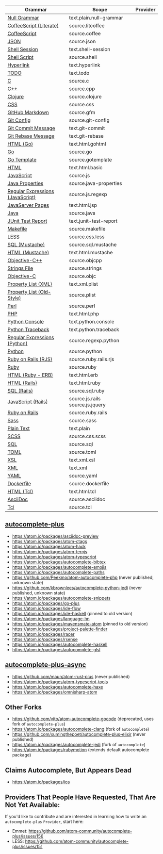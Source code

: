 Grammar | Scope | Provider
------- | ----- | --------
[Null Grammar](https://atom.io/packages/undefined) | text.plain.null-grammar | 
[CoffeeScript (Literate)](https://atom.io/packages/language-coffee-script) | source.litcoffee | 
[CoffeeScript](https://atom.io/packages/language-coffee-script) | source.coffee | 
[JSON](https://atom.io/packages/language-json) | source.json | 
[Shell Session](https://atom.io/packages/language-shellscript) | text.shell-session | 
[Shell Script](https://atom.io/packages/language-shellscript) | source.shell | 
[Hyperlink](https://atom.io/packages/language-hyperlink) | text.hyperlink | 
[TODO](https://atom.io/packages/language-todo) | text.todo | 
[C](https://atom.io/packages/language-c) | source.c | 
[C++](https://atom.io/packages/language-c) | source.cpp | 
[Clojure](https://atom.io/packages/language-clojure) | source.clojure | 
[CSS](https://atom.io/packages/language-css) | source.css | 
[GitHub Markdown](https://atom.io/packages/language-gfm) | source.gfm | 
[Git Config](https://atom.io/packages/language-git) | source.git-config | 
[Git Commit Message](https://atom.io/packages/language-git) | text.git-commit | 
[Git Rebase Message](https://atom.io/packages/language-git) | text.git-rebase | 
[HTML (Go)](https://atom.io/packages/language-go) | text.html.gohtml | 
[Go](https://atom.io/packages/language-go) | source.go | 
[Go Template](https://atom.io/packages/language-go) | source.gotemplate | 
[HTML](https://atom.io/packages/language-html) | text.html.basic | 
[JavaScript](https://atom.io/packages/language-javascript) | source.js | 
[Java Properties](https://atom.io/packages/language-java) | source.java-properties | 
[Regular Expressions (JavaScript)](https://atom.io/packages/language-javascript) | source.js.regexp | 
[JavaServer Pages](https://atom.io/packages/language-java) | text.html.jsp | 
[Java](https://atom.io/packages/language-java) | source.java | 
[JUnit Test Report](https://atom.io/packages/language-java) | text.junit-test-report | 
[Makefile](https://atom.io/packages/language-make) | source.makefile | 
[LESS](https://atom.io/packages/language-less) | source.css.less | 
[SQL (Mustache)](https://atom.io/packages/language-mustache) | source.sql.mustache | 
[HTML (Mustache)](https://atom.io/packages/language-mustache) | text.html.mustache | 
[Objective-C++](https://atom.io/packages/language-objective-c) | source.objcpp | 
[Strings File](https://atom.io/packages/language-objective-c) | source.strings | 
[Objective-C](https://atom.io/packages/language-objective-c) | source.objc | 
[Property List (XML)](https://atom.io/packages/language-property-list) | text.xml.plist | 
[Property List (Old-Style)](https://atom.io/packages/language-property-list) | source.plist | 
[Perl](https://atom.io/packages/language-perl) | source.perl | 
[PHP](https://atom.io/packages/language-php) | text.html.php | 
[Python Console](https://atom.io/packages/language-python) | text.python.console | 
[Python Traceback](https://atom.io/packages/language-python) | text.python.traceback | 
[Regular Expressions (Python)](https://atom.io/packages/language-python) | source.regexp.python | 
[Python](https://atom.io/packages/language-python) | source.python | 
[Ruby on Rails (RJS)](https://atom.io/packages/language-ruby-on-rails) | source.ruby.rails.rjs | 
[Ruby](https://atom.io/packages/language-ruby) | source.ruby | 
[HTML (Ruby - ERB)](https://atom.io/packages/language-ruby) | text.html.erb | 
[HTML (Rails)](https://atom.io/packages/language-ruby-on-rails) | text.html.ruby | 
[SQL (Rails)](https://atom.io/packages/language-ruby-on-rails) | source.sql.ruby | 
[JavaScript (Rails)](https://atom.io/packages/language-ruby-on-rails) | source.js.rails source.js.jquery | 
[Ruby on Rails](https://atom.io/packages/language-ruby-on-rails) | source.ruby.rails | 
[Sass](https://atom.io/packages/language-sass) | source.sass | 
[Plain Text](https://atom.io/packages/language-text) | text.plain | 
[SCSS](https://atom.io/packages/language-sass) | source.css.scss | 
[SQL](https://atom.io/packages/language-sql) | source.sql | 
[TOML](https://atom.io/packages/language-toml) | source.toml | 
[XSL](https://atom.io/packages/language-xml) | text.xml.xsl | 
[XML](https://atom.io/packages/language-xml) | text.xml | 
[YAML](https://atom.io/packages/language-yaml) | source.yaml | 
[Dockerfile](https://atom.io/packages/language-docker) | source.dockerfile | 
[HTML (Tcl)](https://atom.io/packages/language-tcl) | text.html.tcl | 
[AsciiDoc](https://atom.io/packages/language-asciidoc) | source.asciidoc | 
[Tcl](https://atom.io/packages/language-tcl) | source.tcl | 

## [autocomplete-plus](https://atom.io/packages/autocomplete-plus)

* https://atom.io/packages/asciidoc-preview
* https://atom.io/packages/atom-ctags
* https://atom.io/packages/atom-hack
* https://atom.io/packages/atom-ternjs
* https://atom.io/packages/atom-typescript
* https://atom.io/packages/autocomplete-bibtex
* https://atom.io/packages/autocomplete-emojis
* https://atom.io/packages/autocomplete-paths
* https://github.com/Peekmo/atom-autocomplete-php (never published, unknown state)
* https://github.com/kbrownlees/autocomplete-python-jedi (never published, unknown state)
* https://atom.io/packages/autocomplete-snippets
* https://atom.io/packages/go-plus
* https://atom.io/packages/ide-flow
* https://atom.io/packages/ide-haskell (pinned to old version)
* https://atom.io/packages/language-hn
* https://atom.io/packages/mavensmate-atom (pinned to old version)
* https://atom.io/packages/project-palette-finder
* https://atom.io/packages/racer
* https://atom.io/packages/rsense
* https://atom.io/packages/autocomplete-haskell
* https://atom.io/packages/autocomplete-glsl

## [autocomplete-plus-async](https://atom.io/packages/autocomplete-plus-async)

* https://github.com/maun/atom-rust-plus (never published)
* https://atom.io/packages/atom-typescript-tools
* https://atom.io/packages/autocomplete-haxe
* https://atom.io/packages/omnisharp-atom

## Other Forks

* https://github.com/vito/atom-autocomplete-gocode (deprecated, uses fork of `autocomplete-plus`)
* https://atom.io/packages/autocomplete-clang (fork of `autocomplete`)
* https://github.com/xumingthepoet/autocomplete-plus-elixir (never published)
* https://atom.io/packages/autocomplete-jedi (fork of `autocomplete`)
* https://atom.io/packages/rubymotion (extends default autocomplete package)

## Claims Autocomplete, But Appears Dead

* https://atom.io/packages/ios

## Providers That People Have Requested, That Are Not Yet Available:

If you'd like to contribute and are interested in learning how to write an `autocomplete-plus` `Provider`, start here:

* Emmet: https://github.com/atom-community/autocomplete-plus/issues/156
* LESS: https://github.com/atom-community/autocomplete-plus/issues/151